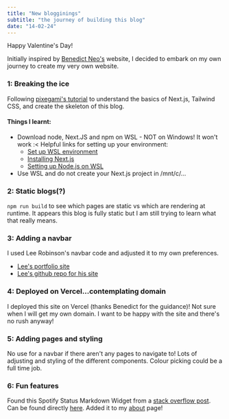```yaml
---
title: "New blogginings"
subtitle: "the journey of building this blog"
date: "14-02-24"
---
```

Happy Valentine's Day!  

Initially inspired by [Benedict Neo's](bneo.xyz) website, I decided to embark on my own journey to create my very own website. 

### 1: Breaking the ice

Following [pixegami's tutorial](https://www.youtube.com/watch?v=Hiabp1GY8fA) to understand the basics of Next.js, Tailwind CSS, and create the skeleton of this blog.

#### Things I learnt:
- Download node, Next.JS and npm on WSL - NOT on Windows! It won't work :<
    Helpful links for setting up your environment:
    - [Set up WSL environment](https://learn.microsoft.com/en-us/windows/wsl/setup/environment#file-storage)
    - [Installing Next.js](https://learn.microsoft.com/en-us/windows/dev-environment/javascript/nextjs-on-wsl)
    - [Setting up Node.js on WSL](https://learn.microsoft.com/en-us/windows/dev-environment/javascript/nodejs-on-wsl)
- Use WSL and do not create your Next.js project in /mnt/c/...

### 2: Static blogs(?)
```npm run build``` to see which pages are static vs which are rendering at runtime. It appears this blog is fully static but I am still trying to learn what that really means.

### 3: Adding a navbar
I used Lee Robinson's navbar code and adjusted it to my own preferences.
- [Lee's portfolio site](https://leerob.io/)  
- [Lee's github repo for his site](https://github.com/leerob/leerob.io)  

### 4: Deployed on Vercel...contemplating domain
I deployed this site on Vercel (thanks Benedict for the guidance)! Not sure when I will get my own domain. I want to be happy with the site and there's no rush anyway!

### 5: Adding pages and styling
No use for a navbar if there aren't any pages to navigate to! Lots of adjusting and styling of the different components. Colour picking could be a full time job.   

### 6: Fun features
Found this Spotify Status Markdown Widget from a [stack overflow post](https://github.com/kittinan/spotify-github-profile?tab=readme-ov-file). Can be found directly [here](https://github.com/kittinan/spotify-github-profile). Added it to my [about](https://lambchen.vercel.app/about) page!